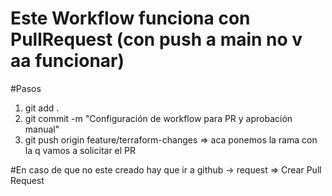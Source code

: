 # Este Workflow funciona con PullRequest (con push a main no v aa funcionar)
#Pasos
1. git add .
2. git commit -m "Configuración de workflow para PR y aprobación manual"
3. git push origin feature/terraform-changes  => aca ponemos la rama con la q vamos a solicitar el PR

#En caso de que no este creado hay que ir a github -> request => Crear Pull Request
